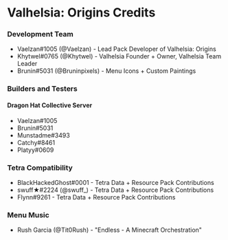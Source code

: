 # Valhelsia: Origins Credits
### Development Team
* Vaelzan#1005 (@Vaelzan) - Lead Pack Developer of Valhelsia: Origins 
* Khytwel#0765 (@Khytwel) - Valhelsia Founder + Owner, Valhelsia Team Leader
* Brunin#5031 (@Bruninpixels) - Menu Icons + Custom Paintings

### Builders and Testers
#### Dragon Hat Collective Server
* Vaelzan#1005
* Brunin#5031
* Munstadme#3493
* Catchy#8461
* Platyy#0609

### Tetra Compatibility
* BlackHackedGhost#0001 - Tetra Data + Resource Pack Contributions
* swuff★#2224 (@swuff_) - Tetra Data + Resource Pack Contributions
* Flynn#9261 - Tetra Data + Resource Pack Contributions

### Menu Music
* Rush Garcia (@Tit0Rush) - "Endless - A Minecraft Orchestration"
